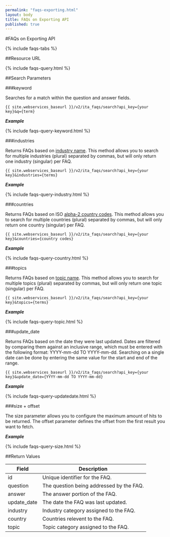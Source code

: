 ```yaml
---
permalink: "faqs-exporting.html"
layout: body
title: FAQs on Exporting API
published: true
---
```


#FAQs on Exporting API

{% include faqs-tabs %}

##Resource URL

{% include faqs-query.html %}

##Search Parameters

###keyword

Searches for a match within the question and answer fields.

    {{ site.webservices_baseurl }}/v2/ita_faqs/search?api_key={your key}&q={term}

**_Example_**

{% include faqs-query-keyword.html %}

<!---    
**_Example_**

[http://api.trade.gov/v2/ita_faqs/search?q=tpcc](http://api.trade.gov/v2/ita_faqs/search?q=tpcc)
-->

###industries

Returns FAQs based on [industry name](industry-list-faqs.html).  This method allows you to search for multiple industries (plural) separated by commas, but will only return one industry (singular) per FAQ.

    {{ site.webservices_baseurl }}/v2/ita_faqs/search?api_key={your key}&industries={terms}

**_Example_**

{% include faqs-query-industry.html %}

<!---    
**_Example_**

[http://api.trade.gov/v2/ita_faqs/search?industries=Education,Legal Assistance](http://api.trade.gov/v2/ita_faqs/search?industries=Education,Legal Assistance)
-->

###countries

Returns FAQs based on ISO [alpha-2 country codes](http://www.iso.org/iso/home/standards/country_codes/country_names_and_code_elements.htm).  This method allows you to search for multiple countries (plural) separated by commas, but will only return one country (singular) per FAQ.

    {{ site.webservices_baseurl }}/v2/ita_faqs/search?api_key={your key}&countries={country codes}

**_Example_**

{% include faqs-query-country.html %}

<!---    
**_Example_**

[http://api.trade.gov/v2/ita_faqs/search?countries=MX,TR](http://api.trade.gov/v2/ita_faqs/search?countries=MX,TR)
-->

###topics

Returns FAQs based on [topic name](topic-list-faqs.html).  This method allows you to search for multiple topics (plural) separated by commas, but will only return one topic (singular) per FAQ.

    {{ site.webservices_baseurl }}/v2/ita_faqs/search?api_key={your key}&topics={terms}

**_Example_**

{% include faqs-query-topic.html %}

<!---    
**_Example_**

[http://api.trade.gov/v2/ita_faqs/search?topics=CE Marking,Trade Barriers](http://api.trade.gov/v2/ita_faqs/search?topics=CE Marking,Trade Barriers)
-->

###update_date

Returns FAQs based on the date they were last updated.  Dates are filtered by comparing them against an inclusive range, which must be entered with the following format:  YYYY-mm-dd TO YYYY-mm-dd.  Searching on a single date can be done by entering the same value for the start and end of the range.

    {{ site.webservices_baseurl }}/v2/ita_faqs/search?api_key={your key}&update_date={YYYY-mm-dd TO YYYY-mm-dd}

**_Example_**

{% include faqs-query-updatedate.html %}

<!---    
**_Example_**

[http://api.trade.gov/v2/ita_faqs/search?update_date=2014-01-01 TO 2014-11-01](http://api.trade.gov/v2/ita_faqs/search?update_date=2014-01-01 TO 2014-11-01)
-->

###size + offset

The size parameter allows you to configure the maximum amount of hits to be returned. The offset parameter defines the offset from the first result you want to fetch.

**_Example_**

{% include faqs-query-size.html %}

<!---    
**_Example_**

[http://api.trade.gov/v2/ita_faqs/search?countries=BR&size=1&offset=1](http://api.trade.gov/v2/ita_faqs/search?countries=BR&size=1&offset=1)
-->

##Return Values

| Field              | Description                             |
| ------------------ | --------------------------------------- |
| id                 | Unique identifier for the FAQ.             |
| question         	 | The question being addressed by the FAQ.|
| answer             | The answer portion of the FAQ.  |
| update_date        | The date the FAQ was last updated.  |
| industry           | Industry category assigned to the FAQ. |
| country            | Countries relevent to the FAQ.          |
| topic              | Topic category assigned to the FAQ.      |

